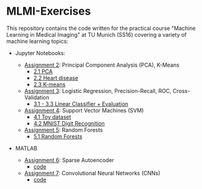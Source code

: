 # MLMI-Exercises

This repository contains the code written for the practical course "Machine Learning in Medical Imaging" at TU Munich (SS16) covering a variety of machine learning topics:

- Jupyter Notebooks:
  - [Assignment 2](Exercise%202/Assignment2.pdf): Principal Component Analysis (PCA), K-Means
    - [2.1 PCA](Exercise%202/Exercise%202%20scriptToyData.ipynb)
    - [2.2 Heart disease](Exercise%202/Exercise%202%20heartDataSet.ipynb)
    - [2.3 K-means](Exercise%202/Exercise%202%20scriptToyDataKMeans.ipynb)
  - [Assignment 3](Exercise%203/03exercise_linearclassifier_evaluation.pdf): Logistic Regression, Precision-Recall, ROC, Cross-Validation
    - [3.1 - 3.3 Linear Classifier + Evaluation](Exercise%203/Exercise%203%20Logistic%20Regression.ipynb)
  - [Assignment 4](Exercise%204/04_assignment.pdf): Support Vector Machines (SVM)
    - [4.1 Toy dataset](Exercise%204/Exercise%204%20TwoMoons.ipynb)
    - [4.2 MNIST Digit Recognition](Exercise%204/Exercise%204%20MNIST.ipynb)
  - [Assignment 5](Exercise%205/05_assignment.pdf): Random Forests
    - [5.1 Random Forests](Exercise%205/Exercise%205%20Random%20Forests.ipynb)

- MATLAB
  - [Assignment 6](Exercise%206/cs294a_2011-assignment.pdf): Sparse Autoencoder
    - [code](Exercise%206)
  - [Assignment 7](Exercise%207/07_exercise.pdf): Convolutional Neural Networks (CNNs)
    - [code](Exercise%207)

